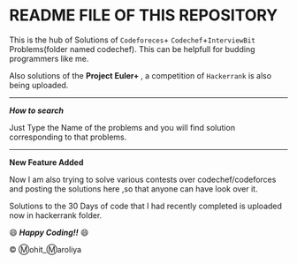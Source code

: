 # README FILE OF THIS REPOSITORY


This is the hub of Solutions of `Codeforeces`+ `Codechef`+`InterviewBit` Problems(folder named codechef). This can be helpfull for budding programmers like me.

Also solutions of the <strong> Project Euler+ </strong>, a competition of `Hackerrank` is also being uploaded.

- - - - - - - - - -

***How to search***

Just Type the Name of the problems and you will find solution corresponding to that problems.

- - -- - - - -

**New Feature Added**

Now I am also trying to solve various contests over codechef/codeforces and posting the solutions here ,so that anyone can have look over it.

Solutions to the 30 Days of code that I had recently completed is uploaded now in hackerrank folder.

:smile:<i><strong>  Happy Coding!!</i></strong> :smile:


:copyright: :m:ohit_:m:aroliya
